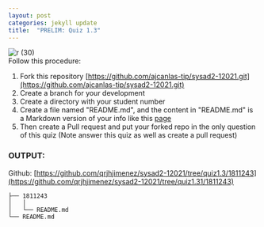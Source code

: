```yaml
---
layout: post
categories: jekyll update
title:  "PRELIM: Quiz 1.3"
---
```

![r (30)](https://user-images.githubusercontent.com/75419236/104217603-8ccc3780-5476-11eb-8106-43e048b49c05.png)  
Follow this procedure:  
1. Fork this repository [https://github.com/ajcanlas-tip/sysad2-12021.git](https://github.com/ajcanlas-tip/sysad2-12021.git)
2. Create a branch for your development
3. Create a directory with your student number
4. Create a file named "README.md", and the content in "README.md" is a Markdown version of your info like this [page](https://tip.instructure.com/courses/14417/pages/about-your-instructor)
5. Then create a Pull request and put your forked repo in the only question of this quiz (Note answer this quiz as well as create a pull request)  

### OUTPUT:  
Github: [https://github.com/qrjhjimenez/sysad2-12021/tree/quiz1.3/1811243](https://github.com/qrjhjimenez/sysad2-12021/tree/quiz1.31/1811243)  

`├── 1811243`  
`│   │`  
`│   └── README.md`  
`└── README.md`

